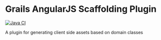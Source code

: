 # Grails AngularJS Scaffolding Plugin

[![Java CI](https://github.com/grails/grails-angularjs-scaffolding/actions/workflows/gradle.yml/badge.svg)](https://github.com/grails/grails-angularjs-scaffolding/actions/workflows/gradle.yml)

A plugin for generating client side assets based on domain classes


